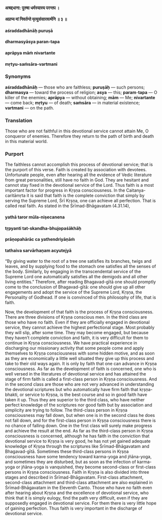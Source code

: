 #### अश्रद्दधाना: पुरुषा धर्मस्यास्य परन्तप ।
#### अप्राप्य मां निवर्तन्ते मृत्युसंसारवर्त्मनि ॥ ३ ॥

#### aśraddadhānāḥ puruṣā
#### dharmasyāsya paran-tapa
#### aprāpya māṁ nivartante
#### mṛtyu-saṁsāra-vartmani

### Synonyms

**aśraddadhānāḥ** — those who are faithless; **puruṣāḥ** — such persons; **dharmasya** — toward the process of religion; **asya** — this; **param**-**tapa** — O killer of the enemies; **aprāpya** — without obtaining; **mām** — Me; **nivartante** — come back; **mṛtyu** — of death; **saṁsāra** — in material existence; **vartmani** — on the path.

### Translation

Those who are not faithful in this devotional service cannot attain Me, O conqueror of enemies. Therefore they return to the path of birth and death in this material world.

### Purport

The faithless cannot accomplish this process of devotional service; that is the purport of this verse. Faith is created by association with devotees. Unfortunate people, even after hearing all the evidence of Vedic literature from great personalities, still have no faith in God. They are hesitant and cannot stay fixed in the devotional service of the Lord. Thus faith is a most important factor for progress in Kṛṣṇa consciousness. In the Caitanya-caritāmṛta it is said that faith is the complete conviction that simply by serving the Supreme Lord, Śrī Kṛṣṇa, one can achieve all perfection. That is called real faith. As stated in the Śrīmad-Bhāgavatam (4.31.14),

#### yathā taror mūla-niṣecanena
#### tṛpyanti tat-skandha-bhujopaśākhāḥ
#### prāṇopahārāc ca yathendriyāṇāṁ
#### tathaiva sarvārhaṇam acyutejyā

“By giving water to the root of a tree one satisfies its branches, twigs and leaves, and by supplying food to the stomach one satisfies all the senses of the body. Similarly, by engaging in the transcendental service of the Supreme Lord one automatically satisfies all the demigods and all other living entities.” Therefore, after reading Bhagavad-gītā one should promptly come to the conclusion of Bhagavad-gītā: one should give up all other engagements and adopt the service of the Supreme Lord, Kṛṣṇa, the Personality of Godhead. If one is convinced of this philosophy of life, that is faith.

Now, the development of that faith is the process of Kṛṣṇa consciousness. There are three divisions of Kṛṣṇa conscious men. In the third class are those who have no faith. Even if they are officially engaged in devotional service, they cannot achieve the highest perfectional stage. Most probably they will slip, after some time. They may become engaged, but because they haven’t complete conviction and faith, it is very difficult for them to continue in Kṛṣṇa consciousness. We have practical experience in discharging our missionary activity that some people come and apply themselves to Kṛṣṇa consciousness with some hidden motive, and as soon as they are economically a little well situated they give up this process and take to their old ways again. It is only by faith that one can advance in Kṛṣṇa consciousness. As far as the development of faith is concerned, one who is well versed in the literatures of devotional service and has attained the stage of firm faith is called a first-class person in Kṛṣṇa consciousness. And in the second class are those who are not very advanced in understanding the devotional scriptures but who automatically have firm faith that kṛṣṇa-bhakti, or service to Kṛṣṇa, is the best course and so in good faith have taken it up. Thus they are superior to the third class, who have neither perfect knowledge of the scriptures nor good faith but by association and simplicity are trying to follow. The third-class person in Kṛṣṇa consciousness may fall down, but when one is in the second class he does not fall down, and for the first-class person in Kṛṣṇa consciousness there is no chance of falling down. One in the first class will surely make progress and achieve the result at the end. As far as the third-class person in Kṛṣṇa consciousness is concerned, although he has faith in the conviction that devotional service to Kṛṣṇa is very good, he has not yet gained adequate knowledge of Kṛṣṇa through the scriptures like Śrīmad-Bhāgavatam and Bhagavad-gītā. Sometimes these third-class persons in Kṛṣṇa consciousness have some tendency toward karma-yoga and jñāna-yoga, and sometimes they are disturbed, but as soon as the infection of karma-yoga or jñāna-yoga is vanquished, they become second-class or first-class persons in Kṛṣṇa consciousness. Faith in Kṛṣṇa is also divided into three stages and described in Śrīmad-Bhāgavatam. First-class attachment, second-class attachment and third-class attachment are also explained in Śrīmad-Bhāgavatam in the Eleventh Canto. Those who have no faith even after hearing about Kṛṣṇa and the excellence of devotional service, who think that it is simply eulogy, find the path very difficult, even if they are supposedly engaged in devotional service. For them there is very little hope of gaining perfection. Thus faith is very important in the discharge of devotional service.